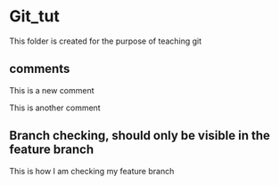 # Git_tut
This folder is created for the purpose of teaching git

## comments
This is a new comment

This is another comment

## Branch checking, should only be visible in the feature branch
This is how I am checking my feature branch  
